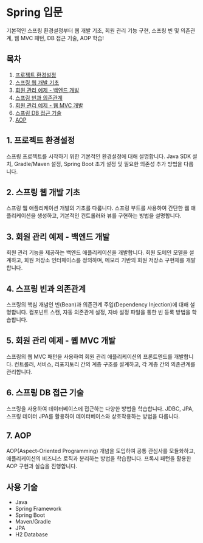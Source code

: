 # Spring 입문

기본적인 스프링 환경설정부터 웹 개발 기초, 회원 관리 기능 구현, 스프링 빈 및 의존관계, 웹 MVC 패턴, DB 접근 기술, AOP 학습!

## 목차

1. [프로젝트 환경설정](#1-프로젝트-환경설정)
2. [스프링 웹 개발 기초](#2-스프링-웹-개발-기초)
3. [회원 관리 예제 - 백엔드 개발](#3-회원-관리-예제---백엔드-개발)
4. [스프링 빈과 의존관계](#4-스프링-빈과-의존관계)
5. [회원 관리 예제 - 웹 MVC 개발](#5-회원-관리-예제---웹-mvc-개발)
6. [스프링 DB 접근 기술](#6-스프링-db-접근-기술)
7. [AOP](#7-aop)

## 1. 프로젝트 환경설정

스프링 프로젝트를 시작하기 위한 기본적인 환경설정에 대해 설명합니다. Java SDK 설치, Gradle/Maven 설정, Spring Boot 초기 설정 및 필요한 의존성 추가 방법을 다룹니다.

## 2. 스프링 웹 개발 기초

스프링 웹 애플리케이션 개발의 기초를 다룹니다. 스프링 부트를 사용하여 간단한 웹 애플리케이션을 생성하고, 기본적인 컨트롤러와 뷰를 구현하는 방법을 설명합니다.

## 3. 회원 관리 예제 - 백엔드 개발

회원 관리 기능을 제공하는 백엔드 애플리케이션을 개발합니다. 회원 도메인 모델을 설계하고, 회원 저장소 인터페이스를 정의하며, 메모리 기반의 회원 저장소 구현체를 개발합니다.

## 4. 스프링 빈과 의존관계

스프링의 핵심 개념인 빈(Bean)과 의존관계 주입(Dependency Injection)에 대해 설명합니다. 컴포넌트 스캔, 자동 의존관계 설정, 자바 설정 파일을 통한 빈 등록 방법을 학습합니다.

## 5. 회원 관리 예제 - 웹 MVC 개발

스프링의 웹 MVC 패턴을 사용하여 회원 관리 애플리케이션의 프론트엔드를 개발합니다. 컨트롤러, 서비스, 리포지토리 간의 계층 구조를 설계하고, 각 계층 간의 의존관계를 관리합니다.

## 6. 스프링 DB 접근 기술

스프링을 사용하여 데이터베이스에 접근하는 다양한 방법을 학습합니다. JDBC, JPA, 스프링 데이터 JPA를 활용하여 데이터베이스와 상호작용하는 방법을 다룹니다.

## 7. AOP

AOP(Aspect-Oriented Programming) 개념을 도입하여 공통 관심사를 모듈화하고, 애플리케이션의 비즈니스 로직과 분리하는 방법을 학습합니다. 프록시 패턴을 활용한 AOP 구현과 실습을 진행합니다.

## 사용 기술

- Java
- Spring Framework
- Spring Boot
- Maven/Gradle
- JPA
- H2 Database
